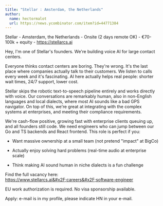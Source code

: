 ```yaml
---
title: "Stellar : Amsterdam, the Netherlands"
author:
  name: hectormalot
  url: https://news.ycombinator.com/item?id=44771384
---
```


<JobNavigation />

Stellar - Amsterdam, the Netherlands - Onsite (2 days remote OK) - €70-100k + equity - <a href="https:&#x2F;&#x2F;stellarcs.ai" rel="nofollow">https:&#x2F;&#x2F;stellarcs.ai</a>

Hey, I&#x27;m one of Stellar&#x27;s founders. We&#x27;re building voice AI for large contact centers.

Everyone thinks contact centers are boring. They&#x27;re wrong. It&#x27;s the last place where companies actually talk to their customers. We listen to calls every week and it&#x27;s fascinating. AI here actually helps real people: shorter wait times, 24&#x2F;7 support, lower cost.

Stellar skips the robotic text-to-speech pipeline entirely and works directly with voice. Our conversations are remarkably human, also in non-English languages and local dialects, where most AI sounds like a bad GPS navigator. 
On top of this, we&#x27;re great at integrating with the complex systems at enterprises, and meeting their compliance requirements.

We&#x27;re cash-flow positive, growing fast with enterprise clients queuing up, and all founders still code. We need engineers who can jump between our Go and TS backends and React frontend. This role is perfect if you:

* Want massive ownership at a small team (not pretend &quot;impact&quot; at BigCo)

* Actually enjoy solving hard problems (real-time audio at enterprise scale)

* Think making AI sound human in niche dialects is a fun challenge

Find the full vacancy here: <a href="https:&#x2F;&#x2F;www.stellarcs.ai&#x2F;careers&#x2F;software-engineer" rel="nofollow">https:&#x2F;&#x2F;www.stellarcs.ai&#x2F;careers&#x2F;software-engineer</a>

EU work authorization is required. No visa sponsorship available.

Apply: e-mail is in my profile, please indicate HN in your e-mail.
<JobApplication />
